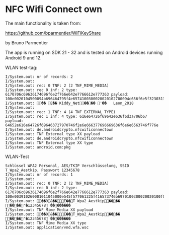 # NFC Wifi Connect own

The main functionality is taken from:

https://github.com/bparmentier/WiFiKeyShare

by Bruno Parmentier

The app is running on SDK 21 - 32 and is tested on Android devices running Android 9 and 12.

WLAN test-tag:
```plaintext
I/System.out: nr of records: 2
I/System.out: 
I/System.out: rec: 0 TNF: 2 (2 TNF_MIME_MEDIA)
I/System.out: rec 0 inf: 2 type: 6170706c69636174696f6e2f766e642e7766612e777363 payload: 100e0020104500094b696464795f4e6574100300020020102700094c656f6e5f32303138 
I/System.out: �� E��	Kiddy_Net���� '��	Leon_2018 
I/System.out: 
I/System.out: rec: 1 TNF: 4 (4 TNF_EXTERNAL_TYPE)
I/System.out: rec 1 inf: 4 type: 616e64726f69642e636f6d3a706b67 payload: 64652e616e64726f696463727970746f2e6e666377696669636f6e6e6563746f776e 
I/System.out: de.androidcrypto.nfcwificonnectown 
I/System.out: TNF External type XX payload
I/System.out: de.androidcrypto.nfcwificonnectown 
I/System.out: TNF External type XX type
I/System.out: android.com:pkg 
```

WLAN-Test
```plaintext
Schlüssel WPA2 Personal, AES/TKIP Verschlüsselung, SSID T_Wpa2_Aestkip, Passwort 12345678
I/System.out: nr of records: 1
I/System.out: 
I/System.out: rec: 0 TNF: 2 (2 TNF_MIME_MEDIA)
I/System.out: rec 0 inf: 2 type: 6170706c69636174696f6e2f766e642e7766612e777363 payload: 100e003910260001011045000e545f577061325f416573746b6970100300020020100f0002000c10270008313233343536373810200006ffffffffffff 
I/System.out: ��9&��E��T_Wpa2_Aestkip���� ����'�12345678 �������� 
I/System.out: TNF Mime Media XX payload
I/System.out: ��9&��E��T_Wpa2_Aestkip���� ����'�12345678 �������� 
I/System.out: TNF Mime Media XX type
I/System.out: application/vnd.wfa.wsc 

```